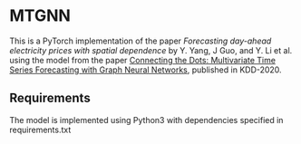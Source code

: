 # MTGNN

This is a PyTorch implementation of the paper _Forecasting day-ahead electricity prices with spatial dependence_ by Y. Yang, J Guo, and Y. Li et al. using the model from the paper [Connecting the Dots: Multivariate Time Series Forecasting with Graph Neural Networks](https://arxiv.org/abs/2005.11650), published in KDD-2020.

## Requirements

The model is implemented using Python3 with dependencies specified in requirements.txt
